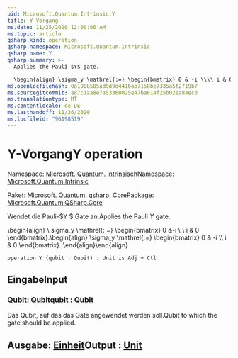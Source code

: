 ```yaml
---
uid: Microsoft.Quantum.Intrinsic.Y
title: Y-Vorgang
ms.date: 11/25/2020 12:00:00 AM
ms.topic: article
qsharp.kind: operation
qsharp.namespace: Microsoft.Quantum.Intrinsic
qsharp.name: Y
qsharp.summary: >-
  Applies the Pauli $Y$ gate.

  \begin{align} \sigma_y \mathrel{:=} \begin{bmatrix} 0 & -i \\\\ i & 0 \end{bmatrix}. \end{align}
ms.openlocfilehash: 0a1908585ad9d9d4416ab7158be7335a5f2719b7
ms.sourcegitcommit: a87c1aa8e7453360025e47ba614f25b02ea84ec3
ms.translationtype: MT
ms.contentlocale: de-DE
ms.lasthandoff: 11/26/2020
ms.locfileid: "96198519"
---
```

# <a name="y-operation"></a><span data-ttu-id="f095b-102">Y-Vorgang</span><span class="sxs-lookup"><span data-stu-id="f095b-102">Y operation</span></span>

<span data-ttu-id="f095b-103">Namespace: [Microsoft. Quantum. intrinsisch](xref:Microsoft.Quantum.Intrinsic)</span><span class="sxs-lookup"><span data-stu-id="f095b-103">Namespace: [Microsoft.Quantum.Intrinsic](xref:Microsoft.Quantum.Intrinsic)</span></span>

<span data-ttu-id="f095b-104">Paket: [Microsoft. Quantum. qsharp. Core](https://nuget.org/packages/Microsoft.Quantum.QSharp.Core)</span><span class="sxs-lookup"><span data-stu-id="f095b-104">Package: [Microsoft.Quantum.QSharp.Core](https://nuget.org/packages/Microsoft.Quantum.QSharp.Core)</span></span>


<span data-ttu-id="f095b-105">Wendet die Pauli-$Y $ Gate an.</span><span class="sxs-lookup"><span data-stu-id="f095b-105">Applies the Pauli $Y$ gate.</span></span>

<span data-ttu-id="f095b-106">\begin{align} \ sigma_y \mathrel{: =} \begin{bmatrix} 0 &-i \\ \\ i & 0 \end{bmatrix}.</span><span class="sxs-lookup"><span data-stu-id="f095b-106">\begin{align} \sigma_y \mathrel{:=} \begin{bmatrix} 0 & -i \\\\ i & 0 \end{bmatrix}.</span></span>
<span data-ttu-id="f095b-107">\end{align}</span><span class="sxs-lookup"><span data-stu-id="f095b-107">\end{align}</span></span>

```qsharp
operation Y (qubit : Qubit) : Unit is Adj + Ctl
```


## <a name="input"></a><span data-ttu-id="f095b-108">Eingabe</span><span class="sxs-lookup"><span data-stu-id="f095b-108">Input</span></span>

### <a name="qubit--qubit"></a><span data-ttu-id="f095b-109">Qubit: [Qubit](xref:microsoft.quantum.lang-ref.qubit)</span><span class="sxs-lookup"><span data-stu-id="f095b-109">qubit : [Qubit](xref:microsoft.quantum.lang-ref.qubit)</span></span>

<span data-ttu-id="f095b-110">Das Qubit, auf das das Gate angewendet werden soll.</span><span class="sxs-lookup"><span data-stu-id="f095b-110">Qubit to which the gate should be applied.</span></span>



## <a name="output--unit"></a><span data-ttu-id="f095b-111">Ausgabe: [Einheit](xref:microsoft.quantum.lang-ref.unit)</span><span class="sxs-lookup"><span data-stu-id="f095b-111">Output : [Unit](xref:microsoft.quantum.lang-ref.unit)</span></span>

